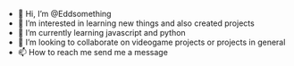- 👋 Hi, I’m @Eddsomething
- 👀 I’m interested in learning new things and also created projects
- 🌱 I’m currently learning javascript and python
- 💞️ I’m looking to collaborate on videogame projects or projects in general
- 📫 How to reach me  send me a message 

<!---
Eddsomething/Eddsomething is a ✨ special ✨ repository because its `README.md` (this file) appears on your GitHub profile.
You can click the Preview link to take a look at your changes.
--->
